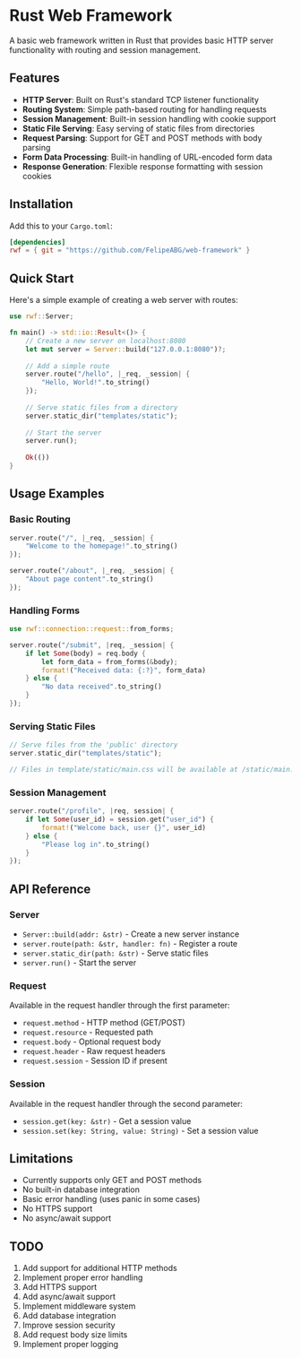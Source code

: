 # Rust Web Framework

A basic web framework written in Rust that provides basic HTTP server functionality with routing and session management.

## Features

- **HTTP Server**: Built on Rust's standard TCP listener functionality
- **Routing System**: Simple path-based routing for handling requests
- **Session Management**: Built-in session handling with cookie support
- **Static File Serving**: Easy serving of static files from directories
- **Request Parsing**: Support for GET and POST methods with body parsing
- **Form Data Processing**: Built-in handling of URL-encoded form data
- **Response Generation**: Flexible response formatting with session cookies

## Installation

Add this to your `Cargo.toml`:

```toml
[dependencies]
rwf = { git = "https://github.com/FelipeABG/web-framework" }
```

## Quick Start

Here's a simple example of creating a web server with routes:

```rust
use rwf::Server;

fn main() -> std::io::Result<()> {
    // Create a new server on localhost:8080
    let mut server = Server::build("127.0.0.1:8080")?;
    
    // Add a simple route
    server.route("/hello", |_req, _session| {
        "Hello, World!".to_string()
    });
    
    // Serve static files from a directory
    server.static_dir("templates/static");
    
    // Start the server
    server.run();
    
    Ok(())
}
```

## Usage Examples

### Basic Routing

```rust
server.route("/", |_req, _session| {
    "Welcome to the homepage!".to_string()
});

server.route("/about", |_req, _session| {
    "About page content".to_string()
});
```

### Handling Forms

```rust
use rwf::connection::request::from_forms;

server.route("/submit", |req, _session| {
    if let Some(body) = req.body {
        let form_data = from_forms(&body);
        format!("Received data: {:?}", form_data)
    } else {
        "No data received".to_string()
    }
});
```

### Serving Static Files

```rust
// Serve files from the 'public' directory
server.static_dir("templates/static");

// Files in template/static/main.css will be available at /static/main.css
```

### Session Management

```rust
server.route("/profile", |req, session| {
    if let Some(user_id) = session.get("user_id") {
        format!("Welcome back, user {}", user_id)
    } else {
        "Please log in".to_string()
    }
});
```

## API Reference

### Server

- `Server::build(addr: &str)` - Create a new server instance
- `server.route(path: &str, handler: fn)` - Register a route
- `server.static_dir(path: &str)` - Serve static files
- `server.run()` - Start the server

### Request

Available in the request handler through the first parameter:
- `request.method` - HTTP method (GET/POST)
- `request.resource` - Requested path
- `request.body` - Optional request body
- `request.header` - Raw request headers
- `request.session` - Session ID if present

### Session

Available in the request handler through the second parameter:
- `session.get(key: &str)` - Get a session value
- `session.set(key: String, value: String)` - Set a session value

## Limitations

- Currently supports only GET and POST methods
- No built-in database integration
- Basic error handling (uses panic in some cases)
- No HTTPS support
- No async/await support

## TODO

1. Add support for additional HTTP methods
2. Implement proper error handling
3. Add HTTPS support
4. Add async/await support
5. Implement middleware system
6. Add database integration
7. Improve session security
8. Add request body size limits
9. Implement proper logging

